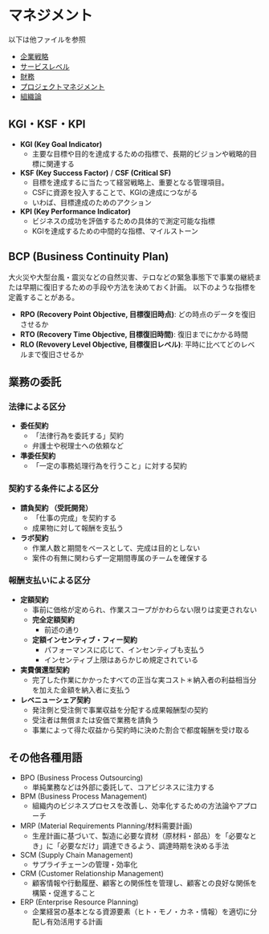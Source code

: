 # マネジメント

以下は他ファイルを参照

- [企業戦略](./strategy.md)
- [サービスレベル](./service-level.md)
- [財務](./finance.md)
- [プロジェクトマネジメント](./pj.md)
- [組織論](./organization.md)

## KGI・KSF・KPI

- **KGI (Key Goal Indicator)**
  - 主要な目標や目的を達成するための指標で、長期的ビジョンや戦略的目標に関連する
- **KSF (Key Success Factor)** / **CSF (Critical SF)**
  - 目標を達成するに当たって経営戦略上、重要となる管理項目。
  - CSFに資源を投入することで、KGIの達成につながる
  - いわば、目標達成のためのアクション
- **KPI (Key Performance Indicator)**
  - ビジネスの成功を評価するための具体的で測定可能な指標
  - KGIを達成するための中間的な指標、マイルストーン

## BCP (Business Continuity Plan)

大火災や大型台風・震災などの自然災害、テロなどの緊急事態下で事業の継続または早期に復旧するための手段や方法を決めておく計画。
以下のような指標を定義することがある。

- **RPO (Recovery Point Objective, 目標復旧時点)**: どの時点のデータを復旧させるか
- **RTO (Recovery Time Objective, 目標復旧時間)**: 復旧までにかかる時間
- **RLO (Revovery Level Objective, 目標復旧レベル)**: 平時に比べてどのレベルまで復旧させるか

## 業務の委託

### 法律による区分

- **委任契約**
  - 「法律行為を委託する」契約
  - 弁護士や税理士への依頼など
- **準委任契約**
  - 「一定の事務処理行為を行うこと」に対する契約

### 契約する条件による区分

- **請負契約 （受託開発）**
  - 「仕事の完成」を契約する
  - 成果物に対して報酬を支払う
- **ラボ契約**
  - 作業人数と期間をベースとして、完成は目的としない
  - 案件の有無に関わらず一定期間専属のチームを確保する

### 報酬支払いによる区分

- **定額契約**
  - 事前に価格が定められ、作業スコープがかわらない限りは変更されない
  - **完全定額契約**
    - 前述の通り
  - **定額インセンティブ・フィー契約**
    - パフォーマンスに応じて、インセンティブも支払う
    - インセンティブ上限はあらかじめ規定されている
- **実費償還型契約** 
  - 完了した作業にかかったすべての正当な実コスト＊納入者の利益相当分を加えた金額を納入者に支払う
- **レベニューシェア契約**
  - 発注側と受注側で事業収益を分配する成果報酬型の契約
  - 受注者は無償または安価で業務を請負う
  - 事業によって得た収益から契約時に決めた割合で都度報酬を受け取る

## その他各種用語

- BPO (Business Process Outsourcing)
  - 単純業務などは外部に委託して、コアビジネスに注力する
- BPM (Business Process Management)
  - 組織内のビジネスプロセスを改善し、効率化するための方法論やアプローチ
- MRP (Material Requirements Planning/材料需要計画)
  - 生産計画に基づいて、製造に必要な資材（原材料・部品）を「必要なとき」に「必要なだけ」調達できるよう、調達時期を決める手法
- SCM (Supply Chain Management)
  - サプライチェーンの管理・効率化
- CRM (Customer Relationship Management)
  - 顧客情報や行動履歴、顧客との関係性を管理し、顧客との良好な関係を構築・促進すること
- ERP (Enterprise Resource Planning)
  - 企業経営の基本となる資源要素（ヒト・モノ・カネ・情報）を適切に分配し有効活用する計画
